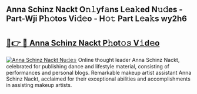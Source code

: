 ## Anna Schinz Nackt O𝚗𝚕yf𝚊ns L𝚎a𝚔ed N𝚞𝚍es - Part-Wji P𝚑𝚘tos Vi𝚍𝚎o - H𝚘𝚝 Part L𝚎a𝚔s wy2h6

# <h2><a href="http://kfem5c.oniu.top/?m=Anna+Schinz+Nackt">🔗👉 🔴 Anna Schinz Nackt P𝚑ot𝚘𝚜 V𝚒d𝚎o</a></h2>

[![Anna Schinz Nackt Nu𝚍e𝚜](https://i.imgur.com/0qMVB7G.gif)](http://kfem5c.oniu.top/?m=Anna+Schinz+Nackt)
Online thought leader Anna Schinz Nackt, celebrated for publishing dance and lifestyle material, consisting of performances and personal blogs. Remarkable makeup artist assistant Anna Schinz Nackt, acclaimed for their exceptional abilities and accomplishments in assisting makeup artists.  

